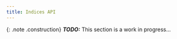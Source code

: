 ```yaml
---
title: Indices API
---
```


{: .note .construction}
**_TODO:_** This section is a work in progress...

<div style="min-height: 800px"></div>